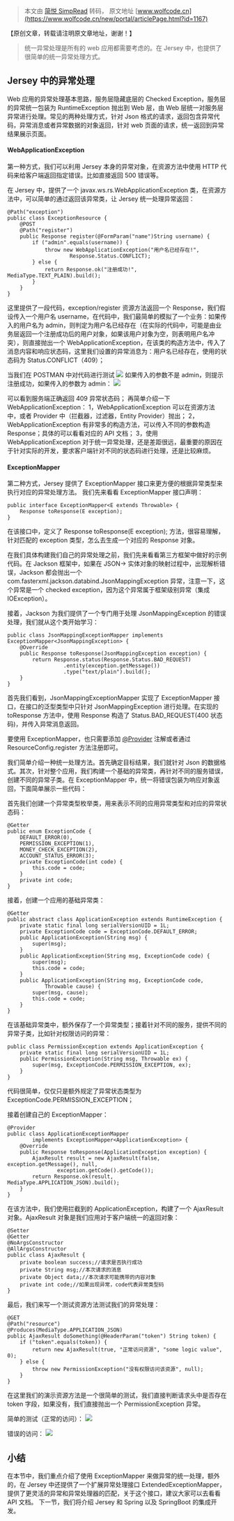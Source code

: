 > 本文由 [简悦 SimpRead](http://ksria.com/simpread/) 转码， 原文地址 [www.wolfcode.cn](https://www.wolfcode.cn/new/portal/articlePage.html?id=1167)

【原创文章，转载请注明原文章地址，谢谢！】

> 统一异常处理是所有的 web 应用都需要考虑的。在 Jersey 中，也提供了很简单的统一异常处理方式。

## Jersey 中的异常处理

Web 应用的异常处理基本思路，服务层隐藏底层的 Checked Exception，服务层的异常统一包装为 RuntimeException 抛出到 Web 层，由 Web 层统一对服务层异常进行处理。常见的两种处理方式，针对 Json 格式的请求，返回包含异常代码，异常消息或者异常数据的对象返回，针对 web 页面的请求，统一返回到异常结果展示页面。

#### WebApplicationException

第一种方式，我们可以利用 Jersey 本身的异常对象，在资源方法中使用 HTTP 代码来给客户端返回指定错误。比如直接返回 500 错误等。

在 Jersey 中，提供了一个 javax.ws.rs.WebApplicationException 类，在资源方法中，可以简单的通过返回该异常类，让 Jersey 统一处理异常返回：

```
@Path("exception")
public class ExceptionResource {
    @POST
    @Path("register")
    public Response register(@FormParam("name")String username) {
        if ("admin".equals(username)) {
            throw new WebApplicationException("用户名已经存在!",
                    Response.Status.CONFLICT);
        } else {
            return Response.ok("注册成功!", MediaType.TEXT_PLAIN).build();
        }
    }
}
```

这里提供了一段代码，exception/register 资源方法返回一个 Response，我们假设传入一个用户名 username，在代码中，我们最简单的模拟了一个业务：如果传入的用户名为 admin，则判定为用户名已经存在（在实际的代码中，可能是由业务层返回一个注册成功后的用户对象，如果该用户对象为空，则表明用户名冲突），则直接抛出一个 WebApplicationException，在该类的构造方法中，传入了消息内容和响应状态码，这里我们设置的异常消息为：用户名已经存在，使用的状态码为 Status.CONFLICT（409）；

当我们在 POSTMAN 中对代码进行测试
![](https://cdn.nlark.com/yuque/0/2021/png/1039463/1617501245481-267fe65f-3caa-43b6-974c-deceb27ebaea.png#align=left&display=inline&height=653&margin=%5Bobject%20Object%5D&originHeight=653&originWidth=1240&size=0&status=done&style=none&width=1240)
如果传入的参数不是 admin，则提示注册成功，如果传入的参数为 admin：
![](https://cdn.nlark.com/yuque/0/2021/png/1039463/1617501245657-8387e28f-afb1-4247-8d77-5249fa443900.png#align=left&display=inline&height=579&margin=%5Bobject%20Object%5D&originHeight=579&originWidth=1240&size=0&status=done&style=none&width=1240)

可以看到服务端正确返回 409 异常状态码；
再简单介绍一下 WebApplicationException：
1，WebApplicationException 可以在资源方法中，或者 Provider 中（拦截器，过滤器，Entity Provider）抛出；
2，WebApplicationException 有非常多的构造方法，可以传入不同的参数构造 Response；具体的可以看看对应的 API 文档；
3，使用 WebApplicationException 对于统一异常处理，还是差距很远，最重要的原因在于针对实际的开发，要求客户端针对不同的状态码进行处理，还是比较麻烦。

#### ExceptionMapper

第二种方式，Jersey 提供了 ExceptionMapper 接口来更方便的根据异常类型来执行对应的异常处理方法。
我们先来看看 ExceptionMapper 接口声明：

```
public interface ExceptionMapper<E extends Throwable> {
    Response toResponse(E exception);
}
```

在该接口中，定义了 Response toResponse(E exception); 方法，很容易理解，针对匹配的 exception 类型，怎么去生成一个对应的 Response 对象。

在我们具体构建我们自己的异常处理之前，我们先来看看第三方框架中做好的示例代码。在 Jackson 框架中，如果在 JSON-> 实体对象的映射过程中，出现解析错误，Jackson 都会抛出一个 com.fasterxml.jackson.databind.JsonMappingException 异常，注意一下，这个异常是一个 checked exception，因为这个异常属于框架级别异常（集成 IOException）。

接着，Jackson 为我们提供了一个专门用于处理 JsonMappingException 的错误处理，我们就从这个类开始学习：

```
public class JsonMappingExceptionMapper implements ExceptionMapper<JsonMappingException> {
    @Override
    public Response toResponse(JsonMappingException exception) {
        return Response.status(Response.Status.BAD_REQUEST)
                  .entity(exception.getMessage())
                  .type("text/plain").build();
    }
}
```

首先我们看到，JsonMappingExceptionMapper 实现了 ExceptionMapper 接口，在接口的泛型类型中只针对 JsonMappingException 进行处理。在实现的 toResponse 方法中，使用 Response 构造了 Status.BAD_REQUEST(400 状态码)，并传入异常消息返回。

要使用 ExceptionMapper，也只需要添加 [@Provider](https://github.com/Provider) 注解或者通过 ResourceConfig.register 方法注册即可。

我们简单介绍一种统一处理方法。首先确定目标结果，我们就针对 Json 的数据格式。其次，针对整个应用，我们构建一个基础的异常类，再针对不同的服务错误，创建不同的异常子类。在 ExceptionMapper 中，统一将错误包装为响应对象返回，下面简单展示一些代码：

首先我们创建一个异常类型枚举类，用来表示不同的应用异常类型和对应的异常状态码：

```
@Getter
public enum ExceptionCode {
    DEFAULT_ERROR(0), 
    PERMISSION_EXCEPTION(1), 
    MONEY_CHECK_EXCEPTION(2), 
    ACCOUNT_STATUS_ERROR(3);
    private ExceptionCode(int code) {
        this.code = code;
    }
    private int code;
}
```

接着，创建一个应用的基础异常类：

```
@Getter
public abstract class ApplicationException extends RuntimeException {
    private static final long serialVersionUID = 1L;
    private ExceptionCode code = ExceptionCode.DEFAULT_ERROR;
    public ApplicationException(String msg) {
        super(msg);
    }
    public ApplicationException(String msg, ExceptionCode code) {
        super(msg);
        this.code = code;
    }
    public ApplicationException(String msg, ExceptionCode code,
            Throwable cause) {
        super(msg, cause);
        this.code = code;
    }
}
```

在该基础异常类中，额外保存了一个异常类型；接着针对不同的服务，提供不同的异常子类，比如针对权限访问的异常：

```
public class PermissionException extends ApplicationException {
    private static final long serialVersionUID = 1L;
    public PermissionException(String msg, Throwable ex) {
        super(msg, ExceptionCode.PERMISSION_EXCEPTION, ex);
    }
}
```

代码很简单，仅仅只是额外规定了异常状态类型为 ExceptionCode.PERMISSION_EXCEPTION；

接着创建自己的 ExceptionMapper：

```
@Provider
public class ApplicationExceptionMapper
        implements ExceptionMapper<ApplicationException> {
    @Override
    public Response toResponse(ApplicationException exception) {
        AjaxResult result = new AjaxResult(false, exception.getMessage(), null,
                exception.getCode().getCode());
        return Response.ok(result, MediaType.APPLICATION_JSON).build();
    }
}
```

在该方法中，我们使用拦截到的 ApplicationException，构建了一个 AjaxResult 对象。AjaxResult 对象是我们应用对于客户端统一的返回对象：

```
@Setter
@Getter
@NoArgsConstructor
@AllArgsConstructor
public class AjaxResult {
    private boolean success;//请求是否执行成功
    private String msg;//本次请求的消息
    private Object data;//本次请求可能携带的内容对象
    private int code;//如果出现异常，code代表异常类型码
}
```

最后，我们来写一个测试资源方法测试我们的异常处理：

```
@GET
@Path("resource")
@Produces(MediaType.APPLICATION_JSON)
public AjaxResult doSomething(@HeaderParam("token") String token) {
    if ("token".equals(token)) {
        return new AjaxResult(true, "正常访问资源", "some logic value", 0);
    } else {
        throw new PermissionException("没有权限访问该资源", null);
    }
}
```

在这里我们的演示资源方法是一个很简单的测试，我们直接判断请求头中是否存在 token 字段，如果没有，我们直接抛出一个 PermissionException 异常。

简单的测试（正常的访问）：
![](https://cdn.nlark.com/yuque/0/2021/png/1039463/1617501245874-d8415558-3365-4eca-a5a1-433f0434e5f6.png#align=left&display=inline&height=730&margin=%5Bobject%20Object%5D&originHeight=730&originWidth=1240&size=0&status=done&style=none&width=1240)

错误的访问：
![](https://cdn.nlark.com/yuque/0/2021/png/1039463/1617501245550-4da53eb3-1ee1-4db8-856e-c5c42477ae84.png#align=left&display=inline&height=699&margin=%5Bobject%20Object%5D&originHeight=699&originWidth=1240&size=0&status=done&style=none&width=1240)

## 小结

在本节中，我们重点介绍了使用 ExceptionMapper 来做异常的统一处理，额外的，在 Jersey 中还提供了一个扩展异常处理接口 ExtendedExceptionMapper，提供了更灵活的异常和异常处理器的匹配，关于这个接口，建议大家可以去看看 API 文档。
下一节，我们将介绍 Jersey 和 Spring 以及 SpringBoot 的集成开发。
